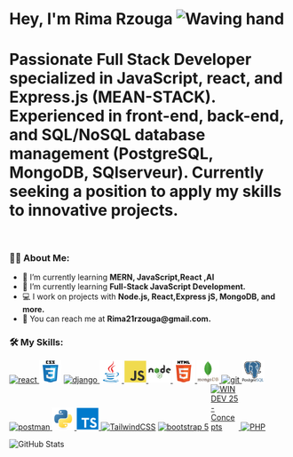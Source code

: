  <h1><b>Hey, I'm Rima Rzouga</b> <img src="https://media.giphy.com/media/hvRJCLFzcasrR4ia7z/giphy.gif" width="35" alt="Waving hand"></h1>
 <h1>Passionate Full Stack Developer specialized in JavaScript, react, and Express.js (MEAN-STACK). Experienced in front-end, back-end, and SQL/NoSQL database management (PostgreSQL, MongoDB, SQlserveur). Currently seeking a position to apply my skills to innovative projects.</h1>
              <section id="about" class="card">
                <br>
                <h3>🧑‍💻 About Me:</h3>
                <ul>
                 <li>📝 I’m currently learning <b>MERN, JavaScript,React ,AI</b></li>
                    <li>🌱 I’m currently learning <b>Full-Stack JavaScript Development.</b></li>
                    <li>💻 I work on projects with <b>Node.js, React,Express jS, MongoDB, and more.</b></li>
                    <li>📧 You can reach me at <b>Rima21rzouga@gmail.com.</b></li>
                </ul>
            </section>
               
<section id="skills" class="card">
                <h3>🛠️ My Skills:</h3>
                <p class="skills">
              <a href="https://react.dev/" target="_blank" rel="noreferrer"> 
<img src="https://upload.wikimedia.org/wikipedia/commons/a/a7/React-icon.svg" alt="react" width="40" height="40"/> </a> 
<img src="https://raw.githubusercontent.com/devicons/devicon/master/icons/css3/css3-original-wordmark.svg" alt="css3" width="40" height="40"/> </a> 
<a href="https://www.djangoproject.com/" target="_blank" rel="noreferrer"> 
<img src="https://cdn.worldvectorlogo.com/logos/django.svg" alt="django" width="40" height="40"/> </a> 
<a href="https://www.w3.org/html/" target="_blank" rel="noreferrer"> 
<img src="https://raw.githubusercontent.com/devicons/devicon/master/icons/java/java-original.svg" alt="java" width="40" height="40"/> </a> 
<a href="https://developer.mozilla.org/en-US/docs/Web/JavaScript" target="_blank" rel="noreferrer">
<a href="https://developer.mozilla.org/en-US/docs/Web/JavaScript" target="_blank" rel="noreferrer">
 <img src="https://raw.githubusercontent.com/devicons/devicon/master/icons/javascript/javascript-original.svg" alt="javascript" width="40" height="40"/> </a> 
<a href="https://nodejs.org" target="_blank" rel="noreferrer"> 
<img src="https://raw.githubusercontent.com/devicons/devicon/master/icons/nodejs/nodejs-original-wordmark.svg" alt="nodejs" width="40" height="40"/> </a> 
<a href="https://www.w3.org/html/" target="_blank" rel="noreferrer"> 
<img src="https://raw.githubusercontent.com/devicons/devicon/master/icons/html5/html5-original-wordmark.svg" alt="html5" width="40" height="40"/> </a> 
<a href="https://www.mongodb.com/" target="_blank" rel="noreferrer"> 
<img src="https://raw.githubusercontent.com/devicons/devicon/master/icons/mongodb/mongodb-original-wordmark.svg" alt="mongodb" width="40" height="40"/> </a> 
<a href="https://git-scm.com/" target="_blank" rel="noreferrer"> 
<img src="https://www.vectorlogo.zone/logos/git-scm/git-scm-icon.svg" alt="git" width="40" height="40"/> </a> 
<img src="https://raw.githubusercontent.com/devicons/devicon/master/icons/postgresql/postgresql-original-wordmark.svg" alt="postgresql" width="40" height="40"/> </a> 
<a href="https://postman.com" target="_blank" rel="noreferrer"> 
<img src="https://www.vectorlogo.zone/logos/getpostman/getpostman-icon.svg" alt="postman" width="40" height="40"/> </a> 
<a href="https://www.python.org" target="_blank" rel="noreferrer"> 
<img src="https://raw.githubusercontent.com/devicons/devicon/master/icons/python/python-original.svg" alt="python" width="40" height="40"/> </a> 
<a href="https://www.typescriptlang.org/" target="_blank" rel="noreferrer"> 
<img src="https://raw.githubusercontent.com/devicons/devicon/master/icons/typescript/typescript-original.svg" alt="typescript" width="40" height="40"/> </a> 
<a href="https://tailwindcss.com/?fbclid=IwAR2drutmyfURdcxfR4_j1cyvingyoyz8Ngn70yWpstpg0ZJDMA6vQwZmnDI" target="_blank" rel="noreferrer"> 
<img src="https://img.shields.io/badge/TailwindCSS-06B6D4?style=flat&logo=tailwindcss&logoColor=white" alt="TailwindCSS" width="100" height="40"/></a>
<a href="https://getbootstrap.com/docs/5.0/getting-started/introduction/" target="_blank" rel="noreferrer"> 
<img src="https://img.shields.io/badge/bootstrap-F7DF1E?style=flat&logo=bootstrap&logoColor=black" alt="bootstrap 5" width="100" height="40"/></a>
<a href="https://getbootstrap.com/docs/5.0/getting-started/introduction/" target="_blank" rel="noreferrer"> 
<img src="https://encrypted-tbn0.gstatic.com/images?q=tbn:ANd9GcR1nBY76QtpuFT2q1hyK9wJeNGlEwydJWYsFG5LWqTcLsN0hY-BNijM1NyasndGxlxHP4s&amp;usqp=CAU" class="sFlh5c FyHeAf" alt="WINDEV 25 - Concepts" jsname="JuXqh" style="max-width: 50px; height: 40px; margin: 0px; width: 153px;" data-ilt="1751813750309">
<a href="https://www.php.net/" target="_blank" rel="noreferrer">
<img width="50" height="50" src="https://img.prehost.com/php.png" alt="PHP" decoding="async" fetchpriority="high" >
</a></p>
            </section>
      <img src="https://github-readme-stats.vercel.app/api?username=rimarzouga&show_icons=true&theme=radical" alt="GitHub Stats">
<!---  https://github-readme-stats.vercel.app/api?username=rimarzouga&show_icons=true&theme=radical
👋 Hi, I’m @rimarzouga
- 👀 I’m interested in ...
- 🌱 I’m currently learning ...
- 💞️ I’m looking to collaborate on ...
- 📫 How to reach me ...
- 😄 Pronouns: ...
- ⚡ Fun fact: ...-->

<!---
rimarzouga/rimarzouga is a ✨ special ✨ repository because its `README.md` (this file) appears on your GitHub profile.
You can click the Preview link to take a look at your changes.
--->
